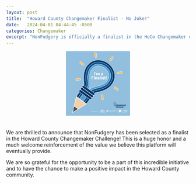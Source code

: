 ```yaml
---
layout: post
title:  "Howard County Changemaker Finalist - No Joke!"
date:   2024-04-01 04:44:45 -0500
categories: Changemaker
excerpt: "NonFudgery is officially a finalist in the HoCo Changemaker challenge."
---
```


<div style="text-align: center; padding-bottom: 20px;">
    <img src="/images/changemakerfinalist1.png" alt="Howard County Changemaker Challenge Finalist" width="35%" />
</div>


We are thrilled to announce that NonFudgery has been selected as a finalist in the Howard County Changemaker Challenge! This is a huge honor and a much welcome reinforcement of the value we believe this platform will eventually provide. 

We are so grateful for the opportunity to be a part of this incredible initiative and to have the chance to make a positive impact in the Howard County community.
